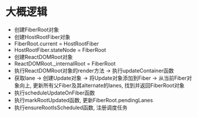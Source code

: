 # 大概逻辑

- 创建FiberRoot对象
- 创建HostRootFiber对象
- FiberRoot.current = HostRootFiber
- HostRootFiber.stateNode = FiberRoot
- 创建ReactDOMRoot对象
- ReactDOMRoot._internalRoot = FiberRoot
- 执行ReactDOMRoot对象的render方法 -> 执行updateContainer函数
- 获取lane -> 创建Update对象 -> 将Update对象添加到Fiber -> 从当前Fiber对象向上, 更新所有父Fiber及其alternate的lanes, 找到并返回FiberRoot对象
- 执行scheduleUpdateOnFiber函数
- 执行markRootUpdated函数, 更新FiberRoot.pendingLanes
- 执行ensureRootIsScheduled函数, 注册调度任务

